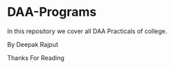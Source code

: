 # DAA-Programs
In this repository we cover all DAA Practicals of college.

By 
  Deepak Rajput
  
  
Thanks For Reading
